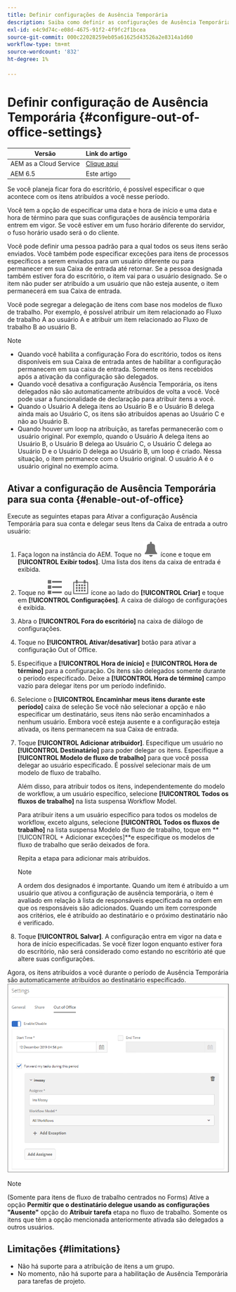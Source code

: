 ```yaml
---
title: Definir configurações de Ausência Temporária
description: Saiba como definir as configurações de Ausência Temporária para sua instância do Adobe Experience Manager Forms.
exl-id: e4c9d74c-e08d-4675-91f2-4f9fc2f1bcea
source-git-commit: 000c22028259eb05a61625d43526a2e8314a1d60
workflow-type: tm+mt
source-wordcount: '832'
ht-degree: 1%

---
```


# Definir configuração de Ausência Temporária {#configure-out-of-office-settings}

| Versão | Link do artigo |
| -------- | ---------------------------- |
| AEM as a Cloud Service | [Clique aqui](https://experienceleague.adobe.com/docs/experience-manager-cloud-service/content/forms/create-form-centric-workflows/configure-out-of-office-settings.html) |
| AEM 6.5 | Este artigo |

Se você planeja ficar fora do escritório, é possível especificar o que acontece com os itens atribuídos a você nesse período.

Você tem a opção de especificar uma data e hora de início e uma data e hora de término para que suas configurações de ausência temporária entrem em vigor. Se você estiver em um fuso horário diferente do servidor, o fuso horário usado será o do cliente.

Você pode definir uma pessoa padrão para a qual todos os seus itens serão enviados. Você também pode especificar exceções para itens de processos específicos a serem enviados para um usuário diferente ou para permanecer em sua Caixa de entrada até retornar. Se a pessoa designada também estiver fora do escritório, o item vai para o usuário designado. Se o item não puder ser atribuído a um usuário que não esteja ausente, o item permanecerá em sua Caixa de entrada.

Você pode segregar a delegação de itens com base nos modelos de fluxo de trabalho. Por exemplo, é possível atribuir um item relacionado ao Fluxo de trabalho A ao usuário A e atribuir um item relacionado ao Fluxo de trabalho B ao usuário B.


>[!NOTE]
>
>* Quando você habilita a configuração Fora do escritório, todos os itens disponíveis em sua Caixa de entrada antes de habilitar a configuração permanecem em sua caixa de entrada. Somente os itens recebidos após a ativação da configuração são delegados.
>* Quando você desativa a configuração Ausência Temporária, os itens delegados não são automaticamente atribuídos de volta a você. Você pode usar a funcionalidade de declaração para atribuir itens a você.
>* Quando o Usuário A delega itens ao Usuário B e o Usuário B delega ainda mais ao Usuário C, os itens são atribuídos apenas ao Usuário C e não ao Usuário B.
>* Quando houver um loop na atribuição, as tarefas permanecerão com o usuário original. Por exemplo, quando o Usuário A delega itens ao Usuário B, o Usuário B delega ao Usuário C, o Usuário C delega ao Usuário D e o Usuário D delega ao Usuário B, um loop é criado. Nessa situação, o item permanece com o Usuário original. O usuário A é o usuário original no exemplo acima.

## Ativar a configuração de Ausência Temporária para sua conta {#enable-out-of-office}

Execute as seguintes etapas para Ativar a configuração Ausência Temporária para sua conta e delegar seus Itens da Caixa de entrada a outro usuário:

1. Faça logon na instância do AEM. Toque no ![Caixa de entrada](assets/bell.svg) ícone e toque em **[!UICONTROL Exibir todos]**. Uma lista dos itens da caixa de entrada é exibida.
1. Toque no ![Exibir seletor](assets/viewlist.svg) ou ![Exibir seletor](assets/calendar.svg) ícone ao lado do **[!UICONTROL Criar]** e toque em **[!UICONTROL Configurações]**. A caixa de diálogo de configurações é exibida.
1. Abra o **[!UICONTROL Fora do escritório]** na caixa de diálogo de configurações.
1. Toque no **[!UICONTROL Ativar/desativar]** botão para ativar a configuração Out of Office.
1. Especifique a **[!UICONTROL Hora de início]**  e **[!UICONTROL Hora de término]** para a configuração. Os itens são delegados somente durante o período especificado. Deixe a **[!UICONTROL Hora de término]** campo vazio para delegar itens por um período indefinido.
1. Selecione o **[!UICONTROL Encaminhar meus itens durante este período]** caixa de seleção Se você não selecionar a opção e não especificar um destinatário, seus itens não serão encaminhados a nenhum usuário. Embora você esteja ausente e a configuração esteja ativada, os itens permanecem na sua Caixa de entrada.
1. Toque **[!UICONTROL Adicionar atribuidor]**. Especifique um usuário no **[!UICONTROL Destinatário]** para poder delegar os itens. Especifique a **[!UICONTROL Modelo de fluxo de trabalho]** para que você possa delegar ao usuário especificado. É possível selecionar mais de um modelo de fluxo de trabalho.

   Além disso, para atribuir todos os itens, independentemente do modelo de workflow, a um usuário específico, selecione **[!UICONTROL Todos os fluxos de trabalho]** na lista suspensa Workflow Model. <br>

   Para atribuir itens a um usuário específico para todos os modelos de workflow, exceto alguns, selecione **[!UICONTROL Todos os fluxos de trabalho]** na lista suspensa Modelo de fluxo de trabalho, toque em **[!UICONTROL + Adicionar exceções]**e especifique os modelos de fluxo de trabalho que serão deixados de fora.
   <br>

   Repita a etapa para adicionar mais atribuídos. <br>

   >[!NOTE]
   >
   >A ordem dos designados é importante. Quando um item é atribuído a um usuário que ativou a configuração de ausência temporária, o item é avaliado em relação à lista de responsáveis especificada na ordem em que os responsáveis são adicionados. Quando um item corresponde aos critérios, ele é atribuído ao destinatário e o próximo destinatário não é verificado.

1. Toque **[!UICONTROL Salvar]**. A configuração entra em vigor na data e hora de início especificadas. Se você fizer logon enquanto estiver fora do escritório, não será considerado como estando no escritório até que altere suas configurações.

Agora, os itens atribuídos a você durante o período de Ausência Temporária são automaticamente atribuídos ao destinatário especificado.
![Fora do escritório](assets/out-of-office.png)

>[!NOTE]
>
>(Somente para itens de fluxo de trabalho centrados no Forms) Ative a opção **Permitir que o destinatário delegue usando as configurações &quot;Ausente&quot;** opção do **Atribuir tarefa** etapa no fluxo de trabalho. Somente os itens que têm a opção mencionada anteriormente ativada são delegados a outros usuários.

## Limitações {#limitations}

* Não há suporte para a atribuição de itens a um grupo.
* No momento, não há suporte para a habilitação de Ausência Temporária para tarefas de projeto.
